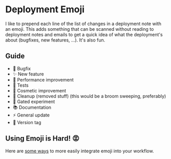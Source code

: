 # Deployment Emoji

I like to prepend each line of the list of changes in a deployment note with an
emoji. This adds something that can be scanned without reading to deployment
notes and emails to get a quick idea of what the deployment's about (bugfixes,
new features, ...). It's also fun.

## Guide

- 🐛 Bugfix
- ✨ New feature
- 🐎 Performance improvement
- 🚨 Tests
- 💅 Cosmetic improvement
- 🔨 Cleanup (removed stuff) (this would be a broom sweeping, preferably)
- 🚧 Gated experiment
- 📚 Documentation
- ⚡️ General update
- 🔖 Version tag

## Using Emoji is Hard! :rage:

Here are [some ways](INTEGRATIONS.md) to more easily integrate emoji into your workflow.
